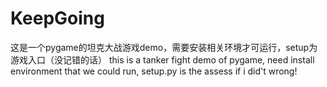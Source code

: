 # KeepGoing
这是一个pygame的坦克大战游戏demo，需要安装相关环境才可运行，setup为游戏入口（没记错的话） 
this is a tanker fight demo of pygame, need install environment that we could run, setup.py is the assess if i did't wrong!
